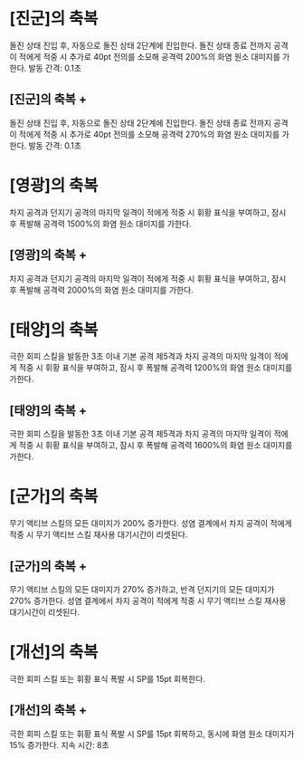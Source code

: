 # [진군]의 축복

돌진 상태 진입 후, 자동으로 돌진 상태 2단계에 진입한다. 돌진 상태 종료 전까지 공격이 적에게 적중 시 추가로 40pt 전의를 소모해 공격력 200%의 화염 원소 대미지를 가한다. 발동 간격: 0.1초

## [진군]의 축복 +

돌진 상태 진입 후, 자동으로 돌진 상태 2단계에 진입한다. 돌진 상태 종료 전까지 공격이 적에게 적중 시 추가로 40pt 전의를 소모해 공격력 270%의 화염 원소 대미지를 가한다. 발동 간격: 0.1초

# [영광]의 축복

차지 공격과 던지기 공격의 마지막 일격이 적에게 적중 시 휘황 표식을 부여하고, 잠시 후 폭발해 공격력 1500%의 화염 원소 대미지를 가한다.

## [영광]의 축복 +

차지 공격과 던지기 공격의 마지막 일격이 적에게 적중 시 휘황 표식을 부여하고, 잠시 후 폭발해 공격력 2000%의 화염 원소 대미지를 가한다.

# [태양]의 축복

극한 회피 스킬을 발동한 3초 이내 기본 공격 제5격과 차지 공격의 마지막 일격이 적에게 적중 시 휘황 표식을 부여하고, 잠시 후 폭발해 공격력 1200%의 화염 원소 대미지를 가한다.

## [태양]의 축복 +

극한 회피 스킬을 발동한 3초 이내 기본 공격 제5격과 차지 공격의 마지막 일격이 적에게 적중 시 휘황 표식을 부여하고, 잠시 후 폭발해 공격력 1600%의 화염 원소 대미지를 가한다.

# [군가]의 축복

무기 액티브 스킬의 모든 대미지가 200% 증가한다. 성염 결계에서 차지 공격이 적에게 적중 시 무기 액티브 스킬 재사용 대기시간이 리셋된다.

## [군가]의 축복 +

무기 액티브 스킬의 모든 대미지가 270% 증가하고, 반격 던지기의 모든 대미지가 270% 증가한다. 성염 결계에서 차지 공격이 적에게 적중 시 무기 액티브 스킬 재사용 대기시간이 리셋된다.

# [개선]의 축복

극한 회피 스킬 또는 휘황 표식 폭발 시 SP를 15pt 회복한다.

## [개선]의 축복 +

극한 회피 스킬 또는 휘황 표식 폭발 시 SP를 15pt 회복하고, 동시에 화염 원소 대미지가 15% 증가한다. 지속 시간: 8초
